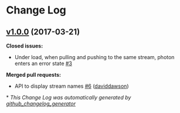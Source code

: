 # Change Log

## [v1.0.0](https://github.com/muoncore/photon/tree/v1.0.0) (2017-03-21)
**Closed issues:**

- Under load, when pulling and pushing to the same stream, photon enters an error state [\#3](https://github.com/muoncore/photon/issues/3)

**Merged pull requests:**

- API to display stream names [\#6](https://github.com/muoncore/photon/pull/6) ([daviddawson](https://github.com/daviddawson))



\* *This Change Log was automatically generated by [github_changelog_generator](https://github.com/skywinder/Github-Changelog-Generator)*